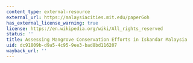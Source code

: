 ```yaml
---
content_type: external-resource
external_url: https://malaysiacities.mit.edu/paperGoh
has_external_license_warning: true
license: https://en.wikipedia.org/wiki/All_rights_reserved
status: ''
title: Assessing Mangrove Conservation Efforts in Iskandar Malaysia
uid: dc91809b-d9a5-4c95-9ee3-bad8bd116207
wayback_url: ''
---
```

